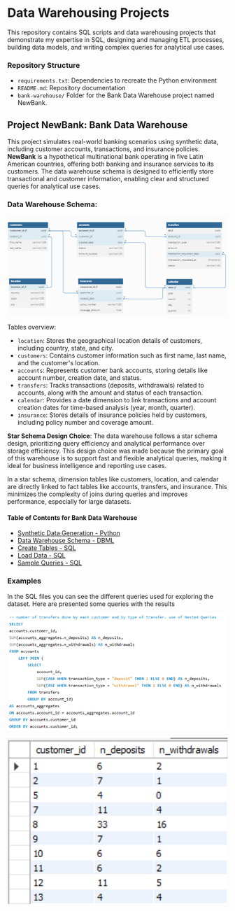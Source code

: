 # Data Warehousing Projects

This repository contains SQL scripts and data warehousing projects that demonstrate my expertise in SQL, designing and managing ETL processes, building data models, and writing complex queries for analytical use cases.


### Repository Structure

- `requirements.txt`: Dependencies to recreate the Python environment
- `README.md`: Repository documentation
- `bank-warehouse/` Folder for the Bank Data Warehouse project named NewBank.


## Project NewBank: Bank Data Warehouse

This project simulates real-world banking scenarios using synthetic data, including customer accounts, transactions, and insurance policies. **NewBank** is a hypothetical multinational bank operating in five Latin American countries, offering both banking and insurance services to its customers. The data warehouse schema is designed to efficiently store transactional and customer information, enabling clear and structured queries for analytical use cases.

### Data Warehouse Schema:

<p align="center">
  <img src="bank-warehouse/bank_warehouse_diagram.png" alt="Bank Warehouse Diagram" width="700"/>
</p>
	
Tables overview:

- `location`: Stores the geographical location details of customers, including country, state, and city.
- `customers`: Contains customer information such as first name, last name, and the customer's location.
- `accounts`: Represents customer bank accounts, storing details like account number, creation date, and status.
- `transfers`: Tracks transactions (deposits, withdrawals) related to accounts, along with the amount and status of each transaction.
- `calendar`: Provides a date dimension to link transactions and account creation dates for time-based analysis (year, month, quarter).
- `insurance`: Stores details of insurance policies held by customers, including policy number and coverage amount.


**Star Schema Design Choice**: The data warehouse follows a star schema design, prioritizing query efficiency and analytical performance over storage efficiency. This design choice was made because the primary goal of this warehouse is to support fast and flexible analytical queries, making it ideal for business intelligence and reporting use cases.

In a star schema, dimension tables like customers, location, and calendar are directly linked to fact tables like accounts, transfers, and insurance. This minimizes the complexity of joins during queries and improves performance, especially for large datasets.

#### Table of Contents for Bank Data Warehouse

- [Synthetic Data Generation - Python](bank-warehouse/synthetic_data_generation.py)
- [Data Warehouse Schema - DBML](bank-warehouse/bank_diagram.txt)
- [Create Tables - SQL](bank-warehouse/create_tables.sql)
- [Load Data - SQL](bank-warehouse/load_data.sql)
- [Sample Queries - SQL](bank-warehouse/sample_queries.sql)

### Examples

In the SQL files you can see the different queries used for exploring the dataset. Here are presented some queries with the results


<p align="center">
  <img src="bank-warehouse/images/nested_queries.png" alt="Nested Queries" width="700"/>
</p>

<p align="center">
  <img src="bank-warehouse/images/nester_queries_result.png" alt="Nested Queries Result" width="700"/>
</p>








